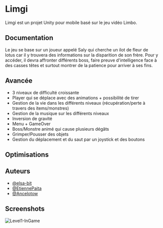 # Limgi

Limgi est un projet Unity pour mobile basé sur le jeu vidéo Limbo.


## Documentation

Le jeu se base sur un joueur appelé Saly qui cherche un ilot de fleur de lotus car il y trouvera des informations sur la disparition de son frère. Pour y accéder, il devra affronter différents boss, faire preuve d'intelligence face à des casses têtes et surtout montrer de la patience pour arriver à ses fins. 


## Avancée

- 3 niveaux de difficulté croissante
- Player qui se déplace avec des animations + possibilité de tirer
- Gestion de la vie dans les différents niveaux (récupération/perte à travers des items/monstres)
- Gestion de la musique sur les différents niveaux
- Inversion de gravité
- Menu + GameOver
- Boss/Monstre animé qui cause plusieurs dégâts
- Grimper/Pousser des objets
- Gestion du déplacement et du saut par un joystick et des boutons

## Optimisations




## Auteurs

- [@elsa-bit](https://www.github.com/elsa-bit)
- [@EtiennePaita](https://www.github.com/EtiennePaita)
- [@Ancelotow](https://www.github.com/Ancelotow)


## Screenshots

![Level1-InGame](https://github.com/elsa-bit/LimboUnity/assets/72619858/47950528-ae68-427c-8615-e09916d48b51)
